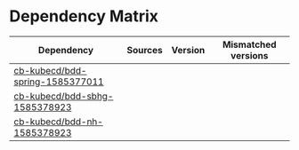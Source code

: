 # Dependency Matrix

Dependency | Sources | Version | Mismatched versions
---------- | ------- | ------- | -------------------
[cb-kubecd/bdd-spring-1585377011](https://github.com/cb-kubecd/bdd-spring-1585377011.git) |  | []() | 
[cb-kubecd/bdd-sbhg-1585378923](https://github.com/cb-kubecd/bdd-sbhg-1585378923.git) |  | []() | 
[cb-kubecd/bdd-nh-1585378923](https://github.com/cb-kubecd/bdd-nh-1585378923.git) |  | []() | 
